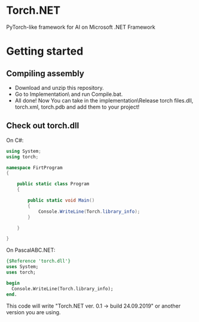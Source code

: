 # Torch.NET
PyTorch-like framework for AI on Microsoft .NET Framework

# Getting started
## Compiling assembly
* Download and unzip this repository.
* Go to Implementation\ and run Compile.bat.
* All done! Now You can take in the implementation\Release torch files.dll, torch.xml, torch.pdb and add them to your project!

## Check out torch.dll
On C#:
```C#
using System;
using torch;

namespace FirtProgram
{

    public static class Program
    {

        public static void Main()
        {
            Console.WriteLine(Torch.library_info);
        }

    }

}
```

On PascalABC.NET:
```Pascal
{$Reference 'torch.dll'}
uses System;
uses torch;

begin
  Console.WriteLine(Torch.library_info);
end.
```
This code will write "Torch.NET ver. 0.1 -> build 24.09.2019" or another version you are using.
